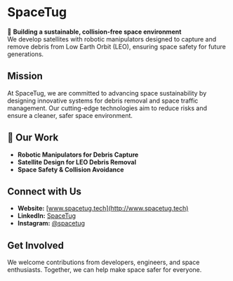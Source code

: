 # SpaceTug

🌌 **Building a sustainable, collision-free space environment**  
We develop satellites with robotic manipulators designed to capture and remove debris from Low Earth Orbit (LEO), ensuring space safety for future generations.

## Mission

At SpaceTug, we are committed to advancing space sustainability by designing innovative systems for debris removal and space traffic management. Our cutting-edge technologies aim to reduce risks and ensure a cleaner, safer space environment.

## 🚀 Our Work
- **Robotic Manipulators for Debris Capture**  
- **Satellite Design for LEO Debris Removal**  
- **Space Safety & Collision Avoidance**

## Connect with Us

- **Website:** [www.spacetug.tech](http://www.spacetug.tech)    
- **LinkedIn:** [SpaceTug](https://in.linkedin.com/company/spacetug)  
- **Instagram:** [@spacetug](https://www.instagram.com/spacetug)  

## Get Involved

We welcome contributions from developers, engineers, and space enthusiasts. Together, we can help make space safer for everyone.
